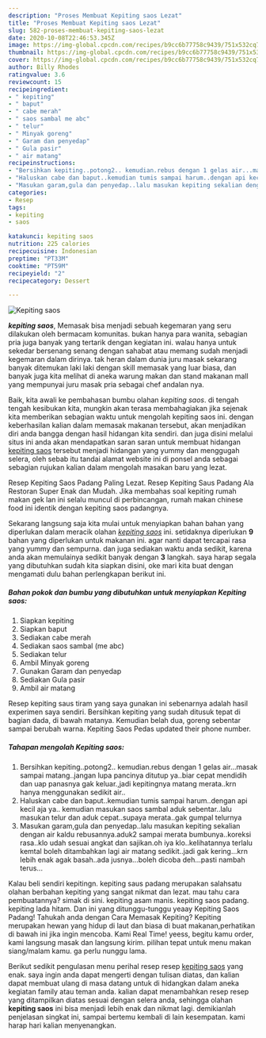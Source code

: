 ```yaml
---
description: "Proses Membuat Kepiting saos Lezat"
title: "Proses Membuat Kepiting saos Lezat"
slug: 582-proses-membuat-kepiting-saos-lezat
date: 2020-10-08T22:46:53.345Z
image: https://img-global.cpcdn.com/recipes/b9cc6b77758c9439/751x532cq70/kepiting-saos-foto-resep-utama.jpg
thumbnail: https://img-global.cpcdn.com/recipes/b9cc6b77758c9439/751x532cq70/kepiting-saos-foto-resep-utama.jpg
cover: https://img-global.cpcdn.com/recipes/b9cc6b77758c9439/751x532cq70/kepiting-saos-foto-resep-utama.jpg
author: Billy Rhodes
ratingvalue: 3.6
reviewcount: 15
recipeingredient:
- " kepiting"
- " baput"
- " cabe merah"
- " saos sambal me abc"
- " telur"
- " Minyak goreng"
- " Garam dan penyedap"
- " Gula pasir"
- " air matang"
recipeinstructions:
- "Bersihkan kepiting..potong2.. kemudian.rebus dengan 1 gelas air...masak sampai matang..jangan lupa pancinya ditutup ya..biar cepat mendidih dan uap panasnya gak keluar.,jadi kepitingnya matang merata..krn hanya menggunakan sedikit air.."
- "Haluskan cabe dan baput..kemudian tumis sampai harum..dengan api kecil aja ya.. kemudian masukan saos sambal aduk sebentar..lalu masukan telur dan aduk cepat..supaya merata..gak gumpal telurnya"
- "Masukan garam,gula dan penyedap..lalu masukan kepiting sekalian dengan air kaldu rebusannya.aduk2 sampai merata bumbunya..koreksi rasa..klo udah sesuai angkat dan sajikan.oh iya klo..kelihatannya terlalu kemtal boleh ditambahkan lagi air matang sedikit..jadi gak kering...krn lebih enak agak basah..ada jusnya...boleh dicoba deh...pasti nambah terus..."
categories:
- Resep
tags:
- kepiting
- saos

katakunci: kepiting saos 
nutrition: 225 calories
recipecuisine: Indonesian
preptime: "PT33M"
cooktime: "PT59M"
recipeyield: "2"
recipecategory: Dessert

---
```



![Kepiting saos](https://img-global.cpcdn.com/recipes/b9cc6b77758c9439/751x532cq70/kepiting-saos-foto-resep-utama.jpg)

<b><i>kepiting saos</i></b>, Memasak bisa menjadi sebuah kegemaran yang seru dilakukan oleh bermacam komunitas. bukan hanya para wanita, sebagian pria juga banyak yang tertarik dengan kegiatan ini. walau hanya untuk sekedar bersenang senang dengan sahabat atau memang sudah menjadi kegemaran dalam dirinya. tak heran dalam dunia juru masak sekarang banyak ditemukan laki laki dengan skill memasak yang luar biasa, dan banyak juga kita melihat di aneka warung makan dan stand makanan mall yang mempunyai juru masak pria sebagai chef andalan nya.

Baik, kita awali ke pembahasan bumbu olahan <i>kepiting saos</i>. di tengah tengah kesibukan kita, mungkin akan terasa membahagiakan jika sejenak kita memberikan sebagian waktu untuk mengolah kepiting saos ini. dengan keberhasilan kalian dalam memasak makanan tersebut, akan menjadikan diri anda bangga dengan hasil hidangan kita sendiri. dan juga disini melalui situs ini anda akan mendapatkan saran saran untuk membuat hidangan <u>kepiting saos</u> tersebut menjadi hidangan yang yummy dan menggugah selera, oleh sebab itu tandai alamat website ini di ponsel anda sebagai sebagian rujukan kalian dalam mengolah masakan baru yang lezat.

Resep Kepiting Saos Padang Paling Lezat. Resep Kepiting Saus Padang Ala Restoran Super Enak dan Mudah. Jika membahas soal kepiting rumah makan gek lan ini selalu muncul di perbincangan, rumah makan chinese food ini identik dengan kepiting saos padangnya.


Sekarang langsung saja kita mulai untuk menyiapkan bahan bahan yang diperlukan dalam meracik olahan <u><i>kepiting saos</i></u> ini. setidaknya diperlukan <b>9</b> bahan yang diperlukan untuk makanan ini. agar nanti dapat tercapai rasa yang yummy dan sempurna. dan juga sediakan waktu anda sedikit, karena anda akan memulainya sedikit banyak dengan <b>3</b> langkah. saya harap segala yang dibutuhkan sudah kita siapkan disini, oke mari kita buat dengan mengamati dulu bahan perlengkapan berikut ini.

<!--inarticleads1-->

##### Bahan pokok dan bumbu yang dibutuhkan untuk menyiapkan Kepiting saos:

1. Siapkan  kepiting
1. Siapkan  baput
1. Sediakan  cabe merah
1. Sediakan  saos sambal (me abc)
1. Sediakan  telur
1. Ambil  Minyak goreng
1. Gunakan  Garam dan penyedap
1. Sediakan  Gula pasir
1. Ambil  air matang


Resep kepiting saus tiram yang saya gunakan ini sebenarnya adalah hasil experimen saya sendiri. Bersihkan kepiting yang sudah ditusuk tepat di bagian dada, di bawah matanya. Kemudian belah dua, goreng sebentar sampai berubah warna. Kepiting Saos Pedas updated their phone number. 

<!--inarticleads2-->

##### Tahapan mengolah Kepiting saos:

1. Bersihkan kepiting..potong2.. kemudian.rebus dengan 1 gelas air...masak sampai matang..jangan lupa pancinya ditutup ya..biar cepat mendidih dan uap panasnya gak keluar.,jadi kepitingnya matang merata..krn hanya menggunakan sedikit air..
1. Haluskan cabe dan baput..kemudian tumis sampai harum..dengan api kecil aja ya.. kemudian masukan saos sambal aduk sebentar..lalu masukan telur dan aduk cepat..supaya merata..gak gumpal telurnya
1. Masukan garam,gula dan penyedap..lalu masukan kepiting sekalian dengan air kaldu rebusannya.aduk2 sampai merata bumbunya..koreksi rasa..klo udah sesuai angkat dan sajikan.oh iya klo..kelihatannya terlalu kemtal boleh ditambahkan lagi air matang sedikit..jadi gak kering...krn lebih enak agak basah..ada jusnya...boleh dicoba deh...pasti nambah terus...


Kalau beli sendiri kepitingn. kepiting saus padang merupakan salahsatu olahan berbahan kepiting yang sangat nikmat dan lezat. mau tahu cara pembuatannya? simak di sini. kepiting asam manis. kepiting saos padang. kepiting lada hitam. Dan ini yang ditunggu-tunggu yeaay Kepiting Saos Padang! Tahukah anda dengan Cara Memasak Kepiting? Kepiting merupakan hewan yang hidup di laut dan biasa di buat makanan,perhatikan di bawah ini jika ingin mencoba. Kami Real Time! yeess, begitu kamu order, kami langsung masak dan langsung kirim. pilihan tepat untuk menu makan siang/malam kamu. ga perlu nunggu lama. 

Berikut sedikit pengulasan menu perihal resep resep <u>kepiting saos</u> yang enak. saya ingin anda dapat mengerti dengan tulisan diatas, dan kalian dapat membuat ulang di masa datang untuk di hidangkan dalam aneka kegiatan family atau teman anda. kalian dapat menambahkan resep resep yang ditampilkan diatas sesuai dengan selera anda, sehingga olahan <b>kepiting saos</b> ini bisa menjadi lebih enak dan nikmat lagi. demikianlah penjelasan singkat ini, sampai bertemu kembali di lain kesempatan. kami harap hari kalian menyenangkan.
